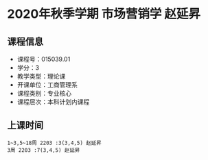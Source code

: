 # 2020年秋季学期 市场营销学 赵延昇






## 课程信息

- 课程号：015039.01
- 学分：3
- 教学类型：理论课
- 开课单位：工商管理系
- 课程类别：专业核心
- 课程层次：本科计划内课程

## 上课时间

```
1~3,5~18周 2203 :3(3,4,5) 赵延昇
3周 2203 :7(3,4,5) 赵延昇
```

